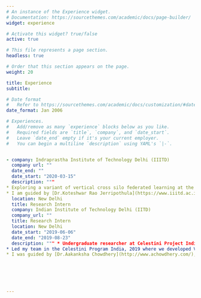 ```yaml
---
# An instance of the Experience widget.
# Documentation: https://sourcethemes.com/academic/docs/page-builder/
widget: experience

# Activate this widget? true/false
active: true

# This file represents a page section.
headless: true

# Order that this section appears on the page.
weight: 20

title: Experience
subtitle:

# Date format
#   Refer to https://sourcethemes.com/academic/docs/customization/#date-format
date_format: Jan 2006

# Experiences.
#   Add/remove as many `experience` blocks below as you like.
#   Required fields are `title`, `company`, and `date_start`.
#   Leave `date_end` empty if it's your current employer.
#   You can begin a multiline `description` using YAML's `|-`.


- company: Indraprastha Institute of Technology Delhi (IIITD)
  company url: ""
  date_end: ""
  date_start: "2020-03-15"  
  description: """
* Exploring a variant of vertical cross silo federated learning at the NICE Lab.
* I am guided by [Dr.Koteshwar Rao Jerripothula](https://www.iiitd.ac.in/koteswar) """
  location: New Delhi
  title: Research Intern
  company: Indian Institute of Technology Delhi (IITD)
  company_url: ""
  title: Research Intern
  location: New Delhi
  date_start: "2019-06-06"
  date_end: "2019-08-23"
  description: """ * Undergraduate researcher at Celestini Project India 2019.
* Led my team in the Celestini Program India, 2019 where we developed VisionAir: A privacy preserving smartphone application that can estimate the Air Quality Index of an image that the user takes. I built and optimized the custom deep learning model which used image, temporal and weather data to predict the PM 2.5 from the image that a user takes. 
* I was guided by [Dr.Aakanksha Chowdhery](http://www.achowdhery.com/), Google Brain """






---
```

